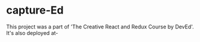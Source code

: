# capture-Ed

This project was a part of 'The Creative React and Redux Course by DevEd'. It's also deployed at-
